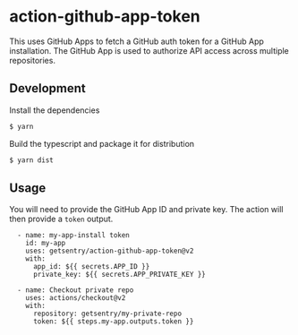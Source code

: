 # action-github-app-token

This uses GitHub Apps to fetch a GitHub auth token for a GitHub App installation.
The GitHub App is used to authorize API access across multiple repositories.

## Development

Install the dependencies
```bash
$ yarn
```

Build the typescript and package it for distribution
```bash
$ yarn dist
```

## Usage

You will need to provide the GitHub App ID and private key. The action will then provide a `token` output.

```
  - name: my-app-install token
    id: my-app
    uses: getsentry/action-github-app-token@v2
    with:
      app_id: ${{ secrets.APP_ID }}
      private_key: ${{ secrets.APP_PRIVATE_KEY }}

  - name: Checkout private repo
    uses: actions/checkout@v2
    with:
      repository: getsentry/my-private-repo
      token: ${{ steps.my-app.outputs.token }}
```
